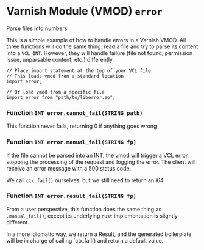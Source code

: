 <!--

   !!!!!!  WARNING: DO NOT EDIT THIS FILE!

   This file was generated from the Varnish VMOD source code.
   It will be automatically updated on each build.

-->
# Varnish Module (VMOD) `error`

Parse files into numbers

This is a simple example of how to handle errors in a Varnish VMOD.
All three functions will do the same thing: read a file and try to parse its content into a `VCL_INT`.
However, they will handle failure (file not found, permission issue, unparsable content, etc.) differently.

```vcl
// Place import statement at the top of your VCL file
// This loads vmod from a standard location
import error;

// Or load vmod from a specific file
import error from "path/to/liberror.so";
```

### Function `INT error.cannot_fail(STRING path)`

This function never fails, returning 0 if anything goes wrong

### Function `INT error.manual_fail(STRING fp)`

If the file cannot be parsed into an INT, the vmod will trigger a VCL error,
stopping the processing of the request and logging the error.
The client will receive an error message with a 500 status code.

We call `ctx.fail()` ourselves, but we still need to return an i64.

### Function `INT error.result_fail(STRING fp)`

From a user perspective, this function does the same thing as `.manual_fail()`,
except its underlying `rust` implementation is slightly different.

In a more idiomatic way, we return a Result, and the generated boilerplate will be in charge of
calling `ctx.fail() and return a default value.
